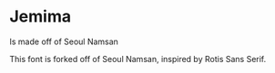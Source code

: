 # Jemima
Is made off of Seoul Namsan

This font is forked off of Seoul Namsan, inspired by Rotis Sans Serif.
